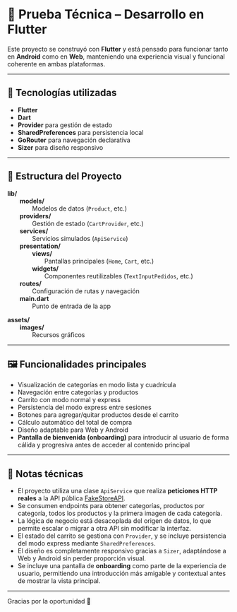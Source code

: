 # 🧪 Prueba Técnica – Desarrollo en Flutter

Este proyecto se construyó con **Flutter** y está pensado para funcionar tanto en **Android** como en **Web**, manteniendo una experiencia visual y funcional coherente en ambas plataformas.

---

## 🚀 Tecnologías utilizadas

- **Flutter**
- **Dart**
- **Provider** para gestión de estado
- **SharedPreferences** para persistencia local
- **GoRouter** para navegación declarativa
- **Sizer** para diseño responsivo

---

## 🧱 Estructura del Proyecto

**lib/**  
  **models/**  
    Modelos de datos (`Product`, etc.)  
  **providers/**  
    Gestión de estado (`CartProvider`, etc.)  
  **services/**  
    Servicios simulados (`ApiService`)  
  **presentation/**  
    **views/**  
      Pantallas principales (`Home`, `Cart`, etc.)  
    **widgets/**  
      Componentes reutilizables (`TextInputPedidos`, etc.)  
  **routes/**  
    Configuración de rutas y navegación  
  **main.dart**  
    Punto de entrada de la app  

**assets/**  
  **images/**  
    Recursos gráficos

---

## 🖼️ Funcionalidades principales

- Visualización de categorías en modo lista y cuadrícula  
- Navegación entre categorías y productos  
- Carrito con modo normal y express  
- Persistencia del modo express entre sesiones  
- Botones para agregar/quitar productos desde el carrito  
- Cálculo automático del total de compra  
- Diseño adaptable para Web y Android  
- **Pantalla de bienvenida (onboarding)** para introducir al usuario de forma cálida y progresiva antes de acceder al contenido principal

---

## 📌 Notas técnicas

- El proyecto utiliza una clase `ApiService` que realiza **peticiones HTTP reales** a la API pública [FakeStoreAPI](https://fakestoreapi.com).  
- Se consumen endpoints para obtener categorías, productos por categoría, todos los productos y la primera imagen de cada categoría.  
- La lógica de negocio está desacoplada del origen de datos, lo que permite escalar o migrar a otra API sin modificar la interfaz.  
- El estado del carrito se gestiona con `Provider`, y se incluye persistencia del modo express mediante `SharedPreferences`.  
- El diseño es completamente responsivo gracias a `Sizer`, adaptándose a Web y Android sin perder proporción visual.  
- Se incluye una pantalla de **onboarding** como parte de la experiencia de usuario, permitiendo una introducción más amigable y contextual antes de mostrar la vista principal.

---

Gracias por la oportunidad 🙌

